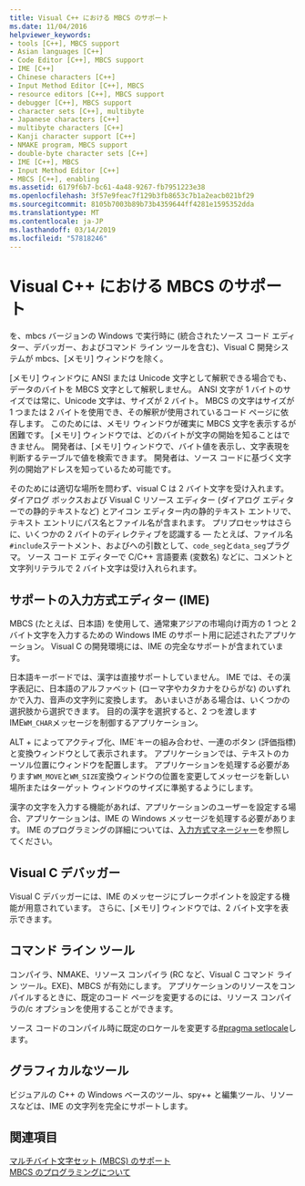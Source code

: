 ```yaml
---
title: Visual C++ における MBCS のサポート
ms.date: 11/04/2016
helpviewer_keywords:
- tools [C++], MBCS support
- Asian languages [C++]
- Code Editor [C++], MBCS support
- IME [C++]
- Chinese characters [C++]
- Input Method Editor [C++], MBCS
- resource editors [C++], MBCS support
- debugger [C++], MBCS support
- character sets [C++], multibyte
- Japanese characters [C++]
- multibyte characters [C++]
- Kanji character support [C++]
- NMAKE program, MBCS support
- double-byte character sets [C++]
- IME [C++], MBCS
- Input Method Editor [C++]
- MBCS [C++], enabling
ms.assetid: 6179f6b7-bc61-4a48-9267-fb7951223e38
ms.openlocfilehash: 3f57e9feac7f129b3fb8653c7b1a2eacb021bf29
ms.sourcegitcommit: 8105b7003b89b73b4359644ff4281e1595352dda
ms.translationtype: MT
ms.contentlocale: ja-JP
ms.lasthandoff: 03/14/2019
ms.locfileid: "57818246"
---
```

# <a name="mbcs-support-in-visual-c"></a>Visual C++ における MBCS のサポート

を、mbcs バージョンの Windows で実行時に (統合されたソース コード エディター、デバッガー、およびコマンド ライン ツールを含む)、Visual C 開発システムが mbcs、[メモリ] ウィンドウを除く。

[メモリ] ウィンドウに ANSI または Unicode 文字として解釈できる場合でも、データのバイトを MBCS 文字として解釈しません。 ANSI 文字が 1 バイトのサイズでは常に、Unicode 文字は、サイズが 2 バイト。 MBCS の文字はサイズが 1 つまたは 2 バイトを使用でき、その解釈が使用されているコード ページに依存します。 このためには、メモリ ウィンドウが確実に MBCS 文字を表示するが困難です。 [メモリ] ウィンドウでは、どのバイトが文字の開始を知ることはできません。 開発者は、[メモリ] ウィンドウで、バイト値を表示し、文字表現を判断するテーブルで値を検索できます。 開発者は、ソース コードに基づく文字列の開始アドレスを知っているため可能です。

そのためには適切な場所を問わず、visual C は 2 バイト文字を受け入れます。 ダイアログ ボックスおよび Visual C リソース エディター (ダイアログ エディターでの静的テキストなど) とアイコン エディター内の静的テキスト エントリで、テキスト エントリにパス名とファイル名が含まれます。 プリプロセッサはさらに、いくつかの 2 バイトのディレクティブを認識する — たとえば、ファイル名`#include`ステートメント、およびへの引数として、`code_seg`と`data_seg`プラグマ。 ソース コード エディターで C/C++ 言語要素 (変数名) などに、コメントと文字列リテラルで 2 バイト文字は受け入れられます。

##  <a name="_core_support_for_the_input_method_editor_.28.ime.29"></a> サポートの入力方式エディター (IME)

MBCS (たとえば、日本語) を使用して、通常東アジアの市場向け両方の 1 つと 2 バイト文字を入力するための Windows IME のサポート用に記述されたアプリケーション。 Visual C の開発環境には、IME の完全なサポートが含まれています。

日本語キーボードでは、漢字は直接サポートしていません。 IME では、その漢字表記に、日本語のアルファベット (ローマ字やカタカナをひらがな) のいずれかで入力、音声の文字列に変換します。 あいまいさがある場合は、いくつかの選択肢から選択できます。 目的の漢字を選択すると、2 つを渡します IME`WM_CHAR`メッセージを制御するアプリケーション。

ALT + によってアクティブ化、IME\`キーの組み合わせ、一連のボタン (評価指標) と変換ウィンドウとして表示されます。 アプリケーションでは、テキストのカーソル位置にウィンドウを配置します。 アプリケーションを処理する必要があります`WM_MOVE`と`WM_SIZE`変換ウィンドウの位置を変更してメッセージを新しい場所またはターゲット ウィンドウのサイズに準拠するようにします。

漢字の文字を入力する機能があれば、アプリケーションのユーザーを設定する場合、アプリケーションは、IME の Windows メッセージを処理する必要があります。 IME のプログラミングの詳細については、[入力方式マネージャー](/windows/desktop/intl/input-method-manager)を参照してください。

## <a name="visual-c-debugger"></a>Visual C デバッガー

Visual C デバッガーには、IME のメッセージにブレークポイントを設定する機能が用意されています。 さらに、[メモリ] ウィンドウでは、2 バイト文字を表示できます。

## <a name="command-line-tools"></a>コマンド ライン ツール

コンパイラ、NMAKE、リソース コンパイラ (RC など、Visual C コマンド ライン ツール。EXE)、MBCS が有効にします。 アプリケーションのリソースをコンパイルするときに、既定のコード ページを変更するのには、リソース コンパイラの/c オプションを使用することができます。

ソース コードのコンパイル時に既定のロケールを変更する[#pragma setlocale](../preprocessor/setlocale.md)します。

## <a name="graphical-tools"></a>グラフィカルなツール

ビジュアルの C++ の Windows ベースのツール、spy++ と編集ツール、リソースなどは、IME の文字列を完全にサポートします。

## <a name="see-also"></a>関連項目

[マルチバイト文字セット (MBCS) のサポート](../text/support-for-multibyte-character-sets-mbcss.md)<br/>
[MBCS のプログラミングについて](../text/mbcs-programming-tips.md)
